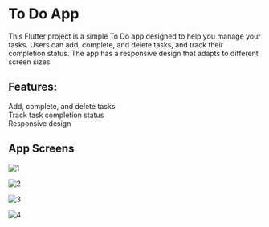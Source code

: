# To Do App


This Flutter project is a simple To Do app designed to help you manage your tasks. Users can add, complete, and delete tasks, and track their completion status. The app has a responsive design that adapts to different screen sizes.

## Features:

Add, complete, and delete tasks <br/>
Track task completion status <br/>
Responsive design <br/>

## App Screens

![1](https://github.com/gamzeyas/todo_app/assets/148863631/9b187f5a-9d30-40f5-b59e-2c6182942b48)

![2](https://github.com/gamzeyas/todo_app/assets/148863631/5512107d-b910-4a9a-b25e-cd13d83b6e45)


![3](https://github.com/gamzeyas/todo_app/assets/148863631/d9137d7c-ff3b-4ea3-8c83-4dd6222b88ac)


![4](https://github.com/gamzeyas/todo_app/assets/148863631/5f3b62e4-4014-4ce6-b1e3-7abe813d5bad)


